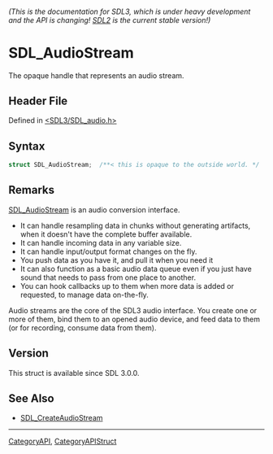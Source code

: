 ###### (This is the documentation for SDL3, which is under heavy development and the API is changing! [SDL2](https://wiki.libsdl.org/SDL2/) is the current stable version!)
# SDL_AudioStream

The opaque handle that represents an audio stream.

## Header File

Defined in [<SDL3/SDL_audio.h>](https://github.com/libsdl-org/SDL/blob/main/include/SDL3/SDL_audio.h)

## Syntax

```c
struct SDL_AudioStream;  /**< this is opaque to the outside world. */
```

## Remarks

[SDL_AudioStream](SDL_AudioStream) is an audio conversion interface.

- It can handle resampling data in chunks without generating artifacts,
  when it doesn't have the complete buffer available.
- It can handle incoming data in any variable size.
- It can handle input/output format changes on the fly.
- You push data as you have it, and pull it when you need it
- It can also function as a basic audio data queue even if you just have
  sound that needs to pass from one place to another.
- You can hook callbacks up to them when more data is added or requested,
  to manage data on-the-fly.

Audio streams are the core of the SDL3 audio interface. You create one or
more of them, bind them to an opened audio device, and feed data to them
(or for recording, consume data from them).

## Version

This struct is available since SDL 3.0.0.

## See Also

* [SDL_CreateAudioStream](SDL_CreateAudioStream)

----
[CategoryAPI](CategoryAPI), [CategoryAPIStruct](CategoryAPIStruct)


